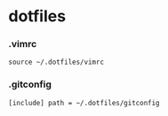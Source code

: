 dotfiles
========

### .vimrc
`source ~/.dotfiles/vimrc`

### .gitconfig
`[include]
    path = ~/.dotfiles/gitconfig`

